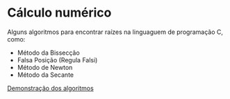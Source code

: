 # Cálculo numérico
Alguns algoritmos para encontrar raízes na linguaguem de programação C, como:
- Método da Bissecção
- Falsa Posição (Regula Falsi)
- Método de Newton
- Método da Secante

[Demonstração dos algoritmos](https://www.youtube.com/watch?v=clMwdmYYV7E)
